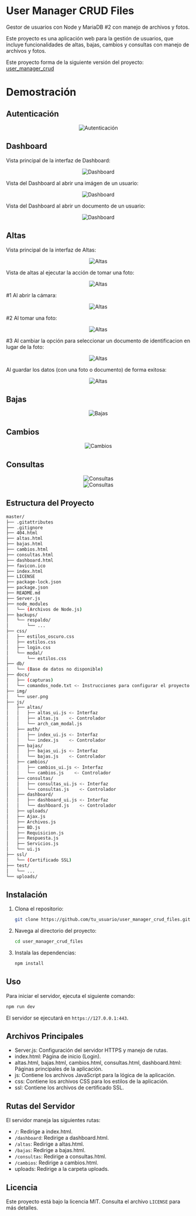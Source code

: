 # User Manager CRUD Files
 Gestor de usuarios con Node y MariaDB #2 con manejo de archivos y fotos.

Este proyecto es una aplicación web para la gestión de usuarios, que incluye funcionalidades de altas, bajas, cambios y consultas con manejo de archivos y fotos.

Este proyecto forma de la siguiente versión del proyecto: [user_manager_crud](https://github.com/AdrianBL1/user_manager_crud)

# Demostración

## Autenticación

<div align="center">
    <img src="/docs/capturas/auth.jpeg" alt="Autenticación">
</div>

## Dashboard

Vista principal de la interfaz de Dashboard:
<div align="center">
    <img src="/docs/capturas/dashboard.jpg" alt="Dashboard">
</div>

Vista del Dashboard al abrir una imágen de un usuario:
<div align="center">
    <img src="/docs/capturas/dashboard_foto.jpg" alt="Dashboard">
</div>

Vista del Dashboard al abrir un documento de un usuario:
<div align="center">
    <img src="/docs/capturas/dashboard_docs.jpeg" alt="Dashboard">
</div>

## Altas

Vista principal de la interfaz de Altas:
<div align="center">
    <img src="/docs/capturas/altas.jpeg" alt="Altas">
</div>

Vista de altas al ejecutar la acción de tomar una foto:
<div align="center">
    <img src="/docs/capturas/altas_foto.jpeg" alt="Altas">
</div>

#1 Al abrir la cámara:
<div align="center">
    <img src="/docs/capturas/altas_foto_cap.jpg" alt="Altas">
</div>

#2 Al tomar una foto:
<div align="center">
    <img src="/docs/capturas/altas_foto_cap_2.jpg" alt="Altas">
</div>

#3 Al cambiar la opción para seleccionar un documento de identificacion en lugar de la foto:
<div align="center">
    <img src="/docs/capturas/altas_docs.jpeg" alt="Altas">
</div>

Al guardar los datos (con una foto o documento) de forma exitosa:
<div align="center">
    <img src="/docs/capturas/altas_exito.jpeg" alt="Altas">
</div>

## Bajas

<div align="center">
    <img src="/docs/capturas/bajas.jpeg" alt="Bajas">
</div>

## Cambios

<div align="center">
    <img src="/docs/capturas/cambios.jpeg" alt="Cambios">
</div>

## Consultas

<div align="center">
    <img src="/docs/capturas/consultas.jpeg" alt="Consultas">
</div>
<div align="center">
    <img src="/docs/capturas/consultas_2.jpeg" alt="Consultas">
</div>

## Estructura del Proyecto
```bash
master/
├── .gitattributes
├── .gitignore
├── 404.html
├── altas.html
├── bajas.html
├── cambios.html
├── consultas.html
├── dashboard.html
├── favicon.ico
├── index.html
├── LICENSE
├── package-lock.json
├── package.json
├── README.md
├── Server.js
├── node_modules
│   └── (Archivos de Node.js)
├── backups/
│   └── respaldo/
│       └── ...
├── css/
│   ├── estilos_oscuro.css
│   ├── estilos.css
│   ├── login.css
│   └── modal/
│       └── estilos.css
├── db/
│   └── (Base de datos no disponible)
├── docs/
│   ├── (capturas)
│   └── comandos_node.txt <- Instrucciones para configurar el proyecto
├── img/
│   └── user.png
├── js/
│   ├── altas/
│   │   ├── altas_ui.js <- Interfaz
│   │   ├── altas.js    <- Controlador
│   │   └── arch_cam_modal.js
│   ├── auth/
│   │   ├── index_ui.js <- Interfaz
│   │   └── index.js    <- Controlador
│   ├── bajas/
│   │   ├── bajas_ui.js <- Interfaz
│   │   └── bajas.js    <- Controlador
│   ├── cambios/
│   │   ├── cambios_ui.js <- Interfaz
│   │   └── cambios.js    <- Controlador
│   ├── consultas/
│   │   ├── consultas_ui.js <- Interfaz
│   │   └── consultas.js    <- Controlador
│   ├── dashboard/
│   │   ├── dashboard_ui.js <- Interfaz
│   │   └── dashboard.js    <- Controlador
│   ├── uploads/
│   ├── Ajax.js
│   ├── Archivos.js
│   ├── BD.js
│   ├── Requisicion.js
│   ├── Respuesta.js
│   ├── Servicios.js
│   └── ui.js
├── ssl/
│   └── (Certificado SSL)
├── test/
│   └── ...
└── uploads/
```

## Instalación

1. Clona el repositorio:
    ```sh
    git clone https://github.com/tu_usuario/user_manager_crud_files.git
    ```

2. Navega al directorio del proyecto:
    ```sh
    cd user_manager_crud_files
    ```

3. Instala las dependencias:
    ```sh
    npm install
    ```

## Uso

Para iniciar el servidor, ejecuta el siguiente comando:
```sh
npm run dev
```

El servidor se ejecutará en `https://127.0.0.1:443`.

## Archivos Principales

- Server.js: Configuración del servidor HTTPS y manejo de rutas.
- index.html: Página de inicio (Login).
- altas.html, bajas.html, cambios.html, consultas.html, dashboard.html: Páginas principales de la aplicación.
- js: Contiene los archivos JavaScript para la lógica de la aplicación.
- css: Contiene los archivos CSS para los estilos de la aplicación.
- ssl: Contiene los archivos de certificado SSL.

## Rutas del Servidor

El servidor maneja las siguientes rutas:

- `/`: Redirige a index.html.
- `/dashboard`: Redirige a dashboard.html.
- `/altas`: Redirige a altas.html.
- `/bajas`: Redirige a bajas.html.
- `/consultas`: Redirige a consultas.html.
- `/cambios`: Redirige a cambios.html.
- uploads: Redirige a la carpeta uploads.

## Licencia

Este proyecto está bajo la licencia MIT. Consulta el archivo `LICENSE` para más detalles.
```